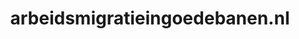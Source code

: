 ---
layout: post
title:  "arbeidsmigratieingoedebanen.nl"
internal_url:  "/dutchgov/arbeidsmigratieingoedebanen.nl.html"
categories: dutchgov
---